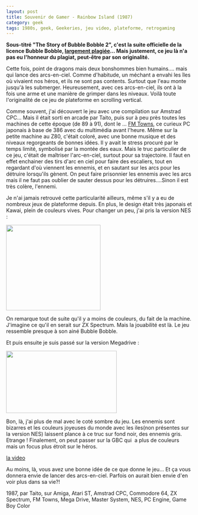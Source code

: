 ```yaml
---
layout: post
title: Souvenir de Gamer - Rainbow Island (1987)
category: geek
tags: 1980s, geek, Geekeries, jeu video, plateforme, retrogaming
---
```

**Sous-titré "The Story of Bubble Bobble 2", c'est la suite officielle de la licence Bubble Bobble, <a href="https://cheziceman.wordpress.com/2015/10/01/souvenir-de-gamer-bubble-bobble/">largement plagiée</a>... Mais justement, ce jeu là n'a pas eu l'honneur du plagiat, peut-être par son originalité.**

Cette fois, point de dragons mais deux bonshommes bien humains.... mais qui lance des arcs-en-ciel. Comme d'habitude, un méchant a envahi les îles où vivaient nos héros, et ils ne sont pas contents. Surtout que l'eau monte jusqu'à les submerger. Heureusement, avec ces arcs-en-ciel, ils ont à la fois une arme et une manière de grimper dans les niveaux. Voilà toute l'originalité de ce jeu de plateforme en scrolling vertical.

Comme souvent, j'ai découvert le jeu avec une compilation sur Amstrad CPC... Mais il était sorti en arcade par Taito, puis sur à peu près toutes les machines de cette époque (de 89 à 91), dont le ... <a href="https://fr.wikipedia.org/wiki/FM_Towns">FM Towns</a>, ce curieux PC japonais à base de 386 avec du multimédia avant l'heure. Même sur la petite machine au Z80, c'était coloré, avec une bonne musique et des niveaux regorgeants de bonnes idées. Il y avait le stress procuré par le temps limité, symbolisé par la montée des eaux. Mais le truc particulier de ce jeu, c'était de maîtriser l'arc-en-ciel, surtout pour sa trajectoire. Il faut en effet enchainer des tirs d'arc en ciel pour faire des escaliers, tout en regardant d'où viennent les ennemis, et en sautant sur les arcs pour les détruire lorsqu'ils gènent. On peut faire prisonnier les ennemis avec les arcs mais il ne faut pas oublier de sauter dessus pour les détruires....Sinon il est très colère, l'ennemi.

Je n'ai jamais retrouvé cette particularité ailleurs, même s'il y a eu de nombreux jeux de plateforme depuis. En plus, le design était très japonais et Kawai, plein de couleurs vives. Pour changer un peu, j'ai pris la version NES :

<img class="aligncenter wp-image-20693 size-full" src="https://cheziceman.files.wordpress.com/2017/07/1500469186057.png" alt="" width="256" height="232" />

On remarque tout de suite qu'il y a moins de couleurs, du fait de la machine. J'imagine ce qu'il en serait sur ZX Spectrum. Mais la jouabilité est là. Le jeu ressemble presque à son ainé Bubble Bobble.

Et puis ensuite je suis passé sur la version Megadrive :

<img class="size-medium wp-image-20692 aligncenter" src="https://cheziceman.files.wordpress.com/2017/07/screenshot_2017-07-19-15-01-08.png?w=300" alt="" width="300" height="169" />

Bon, là, j'ai plus de mal avec le coté sombre du jeu. Les ennemis sont bizarres et les couleurs joyeuses du monde avec les iles(non présentes sur la version NES) laissent plance à ce truc sur fond noir, des ennemis gris. Etrange ! Finalement, on peut passer sur la GBC qui  a plus de couleurs mais un focus plus étroit sur le héros.

[la video](https://www.youtube.com/watch?v=rgOf-HtDxaM)

Au moins, là, vous avez une bonne idée de ce que donne le jeu... Et ça vous donnera envie de lancer des arcs-en-ciel. Parfois on aurait bien envie d'en voir plus dans sa vie?!

1987, par Taito, sur Amiga, Atari ST, Amstrad CPC, Commodore 64, ZX Spectrum, FM Towns, Mega Drive, Master System, NES, PC Engine, Game Boy Color
